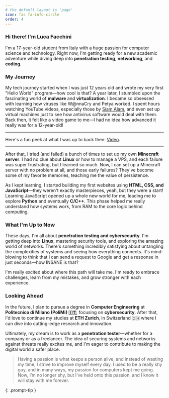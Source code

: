 ```yaml
---
# the default layout is 'page'
icon: fas fa-info-circle
order: 4
---
```


### Hi there! I'm Luca Facchini

I'm a 17-year-old student from Italy with a huge passion for computer science and technology. Right now, I'm getting ready for a new academic adventure while diving deep into **penetration testing**, **networking**, and **coding**. 

### My Journey

My tech journey started when I was just 12 years old and wrote my very first "Hello World" program—how cool is that? A year later, I stumbled upon the fascinating world of **malware** and **virtualization**. I became so obsessed with learning how viruses like W@nnaCry and Petya worked. I spent hours watching YouTube videos, especially those by [Siam Alam](https://www.youtube.com/@SiamAlamOfficial), and even set up virtual machines just to see how antivirus software would deal with them. Back then, it felt like a video game to me—I had no idea how advanced it really was for a 12-year-old!

---

Here's a fun peek at what I was up to back then: [Video](https://www.youtube.com/watch?v=QEtH8381dTg&ab_channel=ChaterMinecraft).

---

After that, I tried (and failed) a bunch of times to set up my own **Minecraft server**. I had no clue about **Linux** or how to manage a VPS, and each failure was super frustrating, but I learned so much. Now, I can set up a Minecraft server with no problem at all, and those early failures? They've become some of my favorite memories, teaching me the value of persistence.

As I kept learning, I started building my first websites using **HTML, CSS, and JavaScript**—they weren't exactly masterpieces, yeah, but they were a start! Learning JavaScript opened up a whole new world for me, leading me to explore **Python** and eventually **C/C++**. This phase helped me really understand how systems work, from RAM to the core logic behind computing.

### What I'm Up to Now

These days, I'm all about **penetration testing and cybersecurity**. I'm getting deep into **Linux**, mastering security tools, and exploring the amazing world of networks. There's something incredibly satisfying about untangling the complexities of systems and seeing how everything connects. It's mind-blowing to think that I can send a request to Google and get a response in just seconds—how INSANE is that?

I'm really excited about where this path will take me. I'm ready to embrace challenges, learn from my mistakes, and grow stronger with each experience.

### Looking Ahead

In the future, I plan to pursue a degree in **Computer Engineering** at **Politecnico di Milano (PoliMi) 🇮🇹**, focusing on **cybersecurity**. After that, I'd love to continue my studies at **ETH Zurich**, in Switzerland 🇨🇭 where I can dive into cutting-edge research and innovation.

Ultimately, my dream is to work as a **penetration tester**—whether for a company or as a freelancer. The idea of securing systems and networks against threats really excites me, and I'm eager to contribute to making the digital world a safer place.

> Having a passion is what keeps a person alive, and instead of wasting my time, I strive to improve myself every day. I used to be a really shy guy, and in many ways, my passion for computers kept me going. Now, I’m no longer shy, but I’ve held onto this passion, and I know it will stay with me forever.

{: .prompt-tip }
